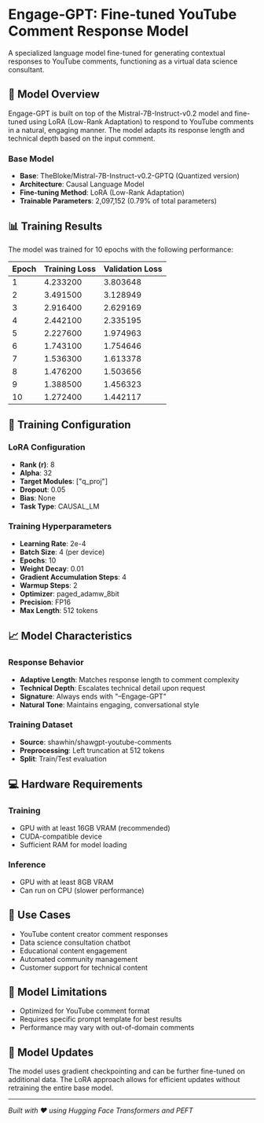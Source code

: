 # Engage-GPT: Fine-tuned YouTube Comment Response Model

A specialized language model fine-tuned for generating contextual responses to YouTube comments, functioning as a virtual data science consultant.

## 🎯 Model Overview

Engage-GPT is built on top of the Mistral-7B-Instruct-v0.2 model and fine-tuned using LoRA (Low-Rank Adaptation) to respond to YouTube comments in a natural, engaging manner. The model adapts its response length and technical depth based on the input comment.

### Base Model
- **Base**: TheBloke/Mistral-7B-Instruct-v0.2-GPTQ (Quantized version)
- **Architecture**: Causal Language Model
- **Fine-tuning Method**: LoRA (Low-Rank Adaptation)
- **Trainable Parameters**: 2,097,152 (0.79% of total parameters)

## 📊 Training Results

The model was trained for 10 epochs with the following performance:

| Epoch | Training Loss | Validation Loss |
|-------|---------------|-----------------|
| 1     | 4.233200      | 3.803648        |
| 2     | 3.491500      | 3.128949        |
| 3     | 2.916400      | 2.629169        |
| 4     | 2.442100      | 2.335195        |
| 5     | 2.227600      | 1.974963        |
| 6     | 1.743100      | 1.754646        |
| 7     | 1.536300      | 1.613378        |
| 8     | 1.476200      | 1.503656        |
| 9     | 1.388500      | 1.456323        |
| 10    | 1.272400      | 1.442117        |


## 🔧 Training Configuration

### LoRA Configuration
- **Rank (r)**: 8
- **Alpha**: 32
- **Target Modules**: ["q_proj"]
- **Dropout**: 0.05
- **Bias**: None
- **Task Type**: CAUSAL_LM

### Training Hyperparameters
- **Learning Rate**: 2e-4
- **Batch Size**: 4 (per device)
- **Epochs**: 10
- **Weight Decay**: 0.01
- **Gradient Accumulation Steps**: 4
- **Warmup Steps**: 2
- **Optimizer**: paged_adamw_8bit
- **Precision**: FP16
- **Max Length**: 512 tokens


## 📈 Model Characteristics

### Response Behavior
- **Adaptive Length**: Matches response length to comment complexity
- **Technical Depth**: Escalates technical detail upon request
- **Signature**: Always ends with "–Engage-GPT"
- **Natural Tone**: Maintains engaging, conversational style

### Training Dataset
- **Source**: shawhin/shawgpt-youtube-comments
- **Preprocessing**: Left truncation at 512 tokens
- **Split**: Train/Test evaluation

## 💻 Hardware Requirements

### Training
- GPU with at least 16GB VRAM (recommended)
- CUDA-compatible device
- Sufficient RAM for model loading

### Inference
- GPU with at least 8GB VRAM
- Can run on CPU (slower performance)

## 🎯 Use Cases

- YouTube content creator comment responses
- Data science consultation chatbot
- Educational content engagement
- Automated community management
- Customer support for technical content

## 📝 Model Limitations

- Optimized for YouTube comment format
- Requires specific prompt template for best results
- Performance may vary with out-of-domain comments

## 🔄 Model Updates

The model uses gradient checkpointing and can be further fine-tuned on additional data. The LoRA approach allows for efficient updates without retraining the entire base model.


---

*Built with ❤️ using Hugging Face Transformers and PEFT*
